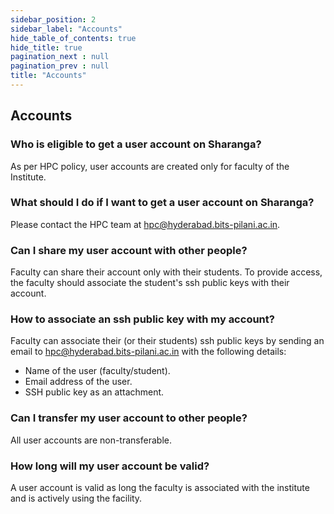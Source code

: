 ```yaml
---
sidebar_position: 2
sidebar_label: "Accounts"
hide_table_of_contents: true
hide_title: true
pagination_next : null
pagination_prev : null
title: "Accounts"
---
```


## Accounts 

### Who is eligible to get a user account on Sharanga?
As per HPC policy, user accounts are created only for faculty of the Institute.

### What should I do if I want to get a user account on Sharanga?
Please contact the HPC team at <hpc@hyderabad.bits-pilani.ac.in>.

### Can I share my user account with other people?
Faculty can share their account only with their students. To provide access, the faculty should associate the student's ssh public keys with their account.

### How to associate an ssh public key with my account?
Faculty can associate their (or their students) ssh public keys by sending an email to <hpc@hyderabad.bits-pilani.ac.in> with the following details:
- Name of the user (faculty/student).
- Email address of the user.
- SSH public key as an attachment.

### Can I transfer my user account to other people?
All user accounts are non-transferable.

### How long will my user account be valid?
A user account is valid as long the faculty is associated with the institute and is actively using the facility.